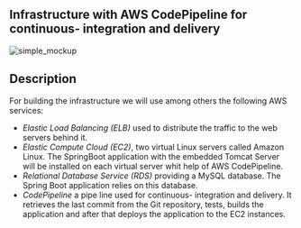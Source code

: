 ## Infrastructure with AWS CodePipeline for continuous- integration and delivery

![simple_mockup](../../documentation/images/infrastructure_codepipeline.png)

## Description
For building the infrastructure we will use among others the following AWS services:
- *Elastic Load Balancing (ELB)* used to distribute the traffic to the web servers behind it.
- *Elastic Compute Cloud (EC2)*, two virtual Linux servers called Amazon Linux. The SpringBoot application with the embedded Tomcat Server will be installed on each virtual server whit help of AWS CodePipeline.
- *Relational Database Service (RDS)* providing a MySQL database. The Spring Boot application relies on this database.
- *CodePipeline* a pipe line used for continuous- integration and delivery. It retrieves the last commit from the Git repository, tests, builds the application and after that deploys the application to the EC2 instances.